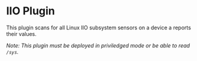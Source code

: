 # IIO Plugin

This plugin scans for all Linux IIO subsystem sensors on a device a reports their values.

_Note: This plugin must be deployed in priviledged mode or be able to read `/sys`._
